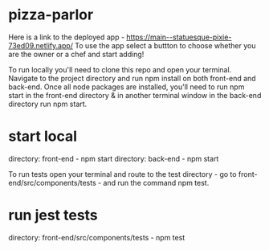 # pizza-parlor

Here is a link to the deployed app - https://main--statuesque-pixie-73ed09.netlify.app/ 
To use the app select a buttton to choose whether you are the owner or a chef and start adding!

To run locally you'll need to clone this repo and open your terminal. Navigate to the project directory and run npm install on both front-end and back-end.
Once all node packages are installed, you'll need to run npm start in the front-end directory & in another terminal window in the back-end directory run npm start.

# start local
directory: front-end - npm start
directory: back-end - npm start

To run tests open your terminal and route to the test directory - go to front-end/src/components/tests - and run the command npm test.

# run jest tests
directory: front-end/src/components/tests - npm test
